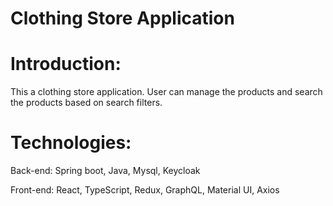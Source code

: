 # Clothing Store Application

# Introduction:
This a clothing store application. User can manage the products and search the products based on search filters.

# Technologies:
Back-end: Spring boot, Java, Mysql, Keycloak

Front-end: React, TypeScript, Redux, GraphQL, Material UI, Axios  
